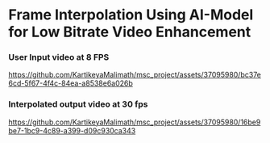 # Frame Interpolation Using AI-Model for Low Bitrate Video Enhancement

### User Input video at 8 FPS



https://github.com/KartikeyaMalimath/msc_project/assets/37095980/bc37e6cd-5f67-4f4c-84ea-a8538e6a026b


      
### Interpolated output video at 30 fps
     


https://github.com/KartikeyaMalimath/msc_project/assets/37095980/16be9be7-1bc9-4c89-a399-d09c930ca343


